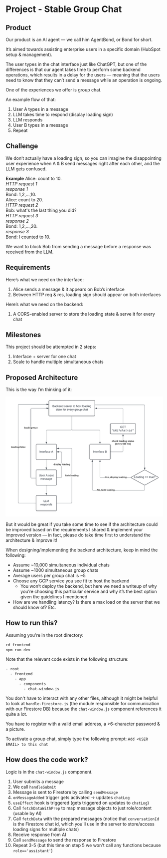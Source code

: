 # Project - Stable Group Chat

## Product
Our product is an AI agent — we call him AgentBond, or Bond for short.

It’s aimed towards assisting enterprise users in a specific domain (HubSpot setup & management).

The user types in the chat interface just like ChatGPT, but one of the differences is that our agent takes time to perform some backend operations, which results in a delay for the users — meaning that the users need to know that they can’t send a message while an operation is ongoing.

One of the experiences we offer is group chat.

An example flow of that:

1. User A types in a message
2. LLM takes time to respond (display loading sign)
3. LLM responds
4. User B types in a message
5. Repeat

## Challenge
We don’t actually have a loading sign, so you can imagine the disappointing user experience when A & B send messages right after each other, and the LLM gets confused.

**Example**
Alice: count to 10.  
*HTTP request 1*  
*response 1*  
Bond: 1,2,...,10.  
Alice: count to 20.  
*HTTP request 2*  
Bob: what's the last thing you did?  
*HTTP request 3*  
*response 2*  
Bond: 1,2,...,20.  
*response 3*  
Bond: I counted to 10.  

We want to block Bob from sending a message before a response was received from the LLM.

## Requirements
Here’s what we need on the interface:
1. Alice sends a message & it appears on Bob’s interface
2. Between HTTP req & res, loading sign should appear on both interfaces

Here’s what we need on the backend:
1. A CORS-enabled server to store the loading state & serve it for every chat

## Milestones
This project should be attempted in 2 steps:
1. Interface + server for one chat
2. Scale to handle multiple simultaneous chats

## Proposed Architecture
This is the way I’m thinking of it:

![Diagram](architecture_diagram.png)

But it would be great if you take some time to see if the architecture could be improved based on the requirements I shared & implement your improved version — in fact, please do take time first to understand the architecture & improve it!

When designing/implementing the backend architecture, keep in mind the following:

- Assume ~10,000 simultaneous individual chats
- Assume ~1000 simultaneous group chats
- Average users per group chat is ~5
- Choose any GCP service you see fit to host the backend
    - You won’t deploy the backend, but here we need a writeup of why you’re choosing this particular service and why it’s the best option given the guidelines I mentioned
- How are we handling latency? Is there a max load on the server that we should know of? Etc.

## How to run this?
Assuming you're in the root directory:
```
cd frontend
npm run dev
```

Note that the relevant code exists in the following structure:
```
- root
  - frontend
    - app
      - components
        - chat-window.js
```

You don't have to interact with any other files, although it might be helpful to look at `handle-firestore.js` (the module responsible for communication with our Firestore DB) because the `chat-window.js` component references it quite a lot.

You have to register with a valid email address, a >6-character password & a picture.

To activate a group chat, simply type the following prompt:
`Add <USER EMAIL> to this chat`

## How does the code work?
Logic is in the `chat-window.js` component.

1. User submits a message
2. We call `handleSubmit`
3. Message is sent to Firestore by calling `sendMessage`
4. `onMessageAdded` trigger gets activated -> updates `chatLog`
5. `useEffect` hook is triggered (gets triggered on updates to `chatLog`)
6. Call `fetchDataWithPrep` to map message objects to just role/content (usable by AI)
7. Call `fetchData` with the prepared messages (notice that `conversationId` is the Firestore chat id, which you'll use in the server to store/access loading signs for multiple chats)
8. Receive response from AI
9. Call `sendMessage` to send the response to Firestore
10. Repeat 3-5 (but this time on step 5 we won't call any functions because `role=='assistant'`)
